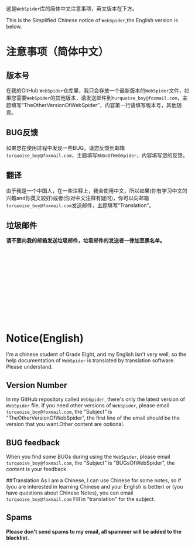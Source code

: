 
这是`WebSpider`库的简体中文注意事项，英文版本在下方。

This is the Simplified Chinese notice of `WebSpider`,the English version is below.

# 注意事项（简体中文）

## 版本号
在我的GitHub `WebSpider`仓库里，我只会存放一个最新版本的`WebSpider`文件，如果您需要`WebSpider`的其他版本，请发送邮件到`turquoise_boy@foxmail.com`，主题填写“TheOtherVersionOfWebSpider”，内容第一行请填写版本号，其他随意。

## BUG反馈
如果您在使用过程中发现一些BUG，请您反馈到邮箱`turquoise_boy@foxmail.com`，主题填写`BUGsOfWebSpider`，内容填写您的反馈。

## 翻译
由于我是一个中国人，在一些注释上，我会使用中文，所以如果(你有学习中文的兴趣and你英文较好)或者(你对中文注释有疑问)，你可以向邮箱`turquoise_boy@foxmail.com`发送邮件，主题填写“Translation”。

## 垃圾邮件
**请不要向我的邮箱发送垃圾邮件，垃圾邮件的发送者一律加至黑名单。**

<br/>
<br/>
<br/>
<br/>
<br/>
<br/>
<br/>
<br/>
<br/>
<br/>
<br/>


# Notice(English)

I'm a chinese student of Grade Eight, and my English isn't very well, so the help documentation of `WebSpider` is translated by translation software. Please understand.

## Version Number
In my GitHub repository called `WebSpider`, there's only the latest version of `WebSpider` file. If you need other versions of `WebSpider`, please email `turquoise_boy@foxmail.com`, the "Subject" is "TheOtherVersionOfWebSpider", the first line of the email should be the version that you want.Other content are optional.

## BUG feedback
When you find some BUGs during using the `WebSpider`, please email `turquoise_boy@foxmail.com`, the "Subject" is "BUGsOfWebSpider", the content is your feedback.

##Translation
As I am a Chinese, I can use Chinese for some notes, so if (you are interested in learning Chinese and your English is better) or (you have questions about Chinese Notes), you can email  `turquoise_boy@foxmail.com` Fill in "translation" for the subject.

## Spams
**Please don't send spams to my email, all spammer will be added to the blacklist.**
